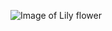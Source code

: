 ![Image of Lily flower](https://www.google.com/url?sa=i&url=https%3A%2F%2Fen.wikipedia.org%2Fwiki%2FLilium&psig=AOvVaw0rnjKQ5Mqhh9XnFP2G04Kw&ust=1619284345165000&source=images&cd=vfe&ved=0CAIQjRxqFwoTCNDBnLXulPACFQAAAAAdAAAAABAD)
